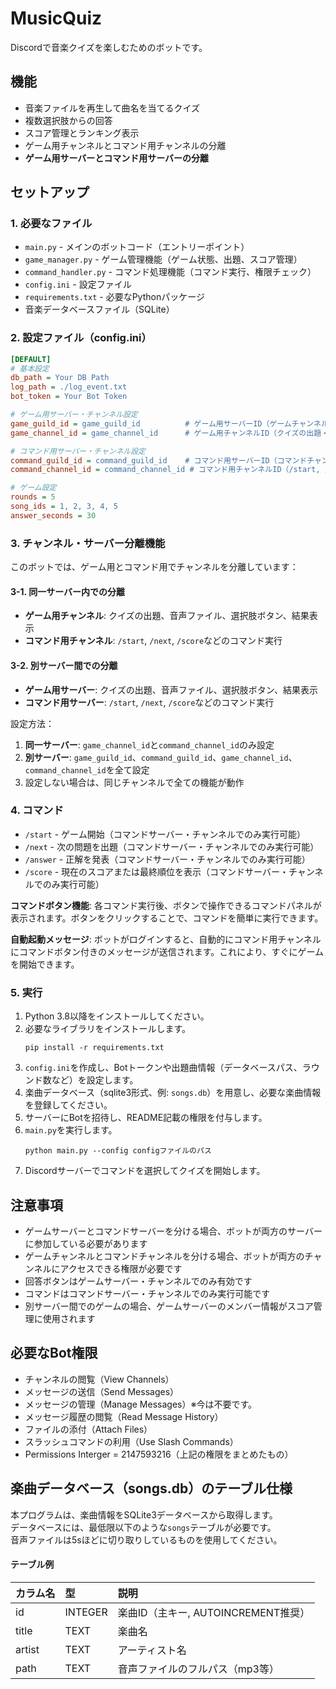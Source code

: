 # MusicQuiz

Discordで音楽クイズを楽しむためのボットです。

## 機能

- 音楽ファイルを再生して曲名を当てるクイズ
- 複数選択肢からの回答
- スコア管理とランキング表示
- ゲーム用チャンネルとコマンド用チャンネルの分離
- **ゲーム用サーバーとコマンド用サーバーの分離**

## セットアップ

### 1. 必要なファイル

- `main.py` - メインのボットコード（エントリーポイント）
- `game_manager.py` - ゲーム管理機能（ゲーム状態、出題、スコア管理）
- `command_handler.py` - コマンド処理機能（コマンド実行、権限チェック）
- `config.ini` - 設定ファイル
- `requirements.txt` - 必要なPythonパッケージ
- 音楽データベースファイル（SQLite）

### 2. 設定ファイル（config.ini）

```ini
[DEFAULT]
# 基本設定
db_path = Your DB Path
log_path = ./log_event.txt
bot_token = Your Bot Token

# ゲーム用サーバー・チャンネル設定
game_guild_id = game_guild_id          # ゲーム用サーバーID（ゲームチャンネルが存在するサーバー）
game_channel_id = game_channel_id      # ゲーム用チャンネルID（クイズの出題・回答・結果表示）

# コマンド用サーバー・チャンネル設定
command_guild_id = command_guild_id    # コマンド用サーバーID（コマンドチャンネルが存在するサーバー）
command_channel_id = command_channel_id # コマンド用チャンネルID（/start, /next, /scoreなどのコマンド実行）

# ゲーム設定
rounds = 5
song_ids = 1, 2, 3, 4, 5
answer_seconds = 30
```

### 3. チャンネル・サーバー分離機能

このボットでは、ゲーム用とコマンド用でチャンネルを分離しています：

#### 3-1. 同一サーバー内での分離
- **ゲーム用チャンネル**: クイズの出題、音声ファイル、選択肢ボタン、結果表示
- **コマンド用チャンネル**: `/start`, `/next`, `/score`などのコマンド実行

#### 3-2. 別サーバー間での分離
- **ゲーム用サーバー**: クイズの出題、音声ファイル、選択肢ボタン、結果表示
- **コマンド用サーバー**: `/start`, `/next`, `/score`などのコマンド実行

設定方法：
1. **同一サーバー**: `game_channel_id`と`command_channel_id`のみ設定
2. **別サーバー**: `game_guild_id`、`command_guild_id`、`game_channel_id`、`command_channel_id`を全て設定
3. 設定しない場合は、同じチャンネルで全ての機能が動作

### 4. コマンド

- `/start` - ゲーム開始（コマンドサーバー・チャンネルでのみ実行可能）
- `/next` - 次の問題を出題（コマンドサーバー・チャンネルでのみ実行可能）
- `/answer` - 正解を発表（コマンドサーバー・チャンネルでのみ実行可能）
- `/score` - 現在のスコアまたは最終順位を表示（コマンドサーバー・チャンネルでのみ実行可能）

**コマンドボタン機能**: 各コマンド実行後、ボタンで操作できるコマンドパネルが表示されます。ボタンをクリックすることで、コマンドを簡単に実行できます。

**自動起動メッセージ**: ボットがログインすると、自動的にコマンド用チャンネルにコマンドボタン付きのメッセージが送信されます。これにより、すぐにゲームを開始できます。

### 5. 実行
1. Python 3.8以降をインストールしてください。
2. 必要なライブラリをインストールします。  
   ```
   pip install -r requirements.txt
   ```
3. `config.ini`を作成し、Botトークンや出題曲情報（データベースパス、ラウンド数など）を設定します。
4. 楽曲データベース（sqlite3形式、例: `songs.db`）を用意し、必要な楽曲情報を登録してください。
5. サーバーにBotを招待し、README記載の権限を付与します。
6. `main.py`を実行します。  
   ```
   python main.py --config configファイルのパス
   ```
7. Discordサーバーでコマンドを選択してクイズを開始します。

## 注意事項

- ゲームサーバーとコマンドサーバーを分ける場合、ボットが両方のサーバーに参加している必要があります
- ゲームチャンネルとコマンドチャンネルを分ける場合、ボットが両方のチャンネルにアクセスできる権限が必要です
- 回答ボタンはゲームサーバー・チャンネルでのみ有効です
- コマンドはコマンドサーバー・チャンネルでのみ実行可能です
- 別サーバー間でのゲームの場合、ゲームサーバーのメンバー情報がスコア管理に使用されます

## 必要なBot権限

- チャンネルの閲覧（View Channels）
- メッセージの送信（Send Messages）
- メッセージの管理（Manage Messages）※今は不要です。
- メッセージ履歴の閲覧（Read Message History）
- ファイルの添付（Attach Files）
- スラッシュコマンドの利用（Use Slash Commands）
- Permissions Interger = 2147593216（上記の権限をまとめたもの）

## 楽曲データベース（songs.db）のテーブル仕様

本プログラムは、楽曲情報をSQLite3データベースから取得します。  
データベースには、最低限以下のような`songs`テーブルが必要です。  
音声ファイルは5sほどに切り取りしているものを使用してください。

#### テーブル例

| カラム名   | 型         | 説明                       |
|:----------|:-----------|:---------------------------|
| id        | INTEGER    | 楽曲ID（主キー, AUTOINCREMENT推奨） |
| title     | TEXT       | 楽曲名                     |
| artist    | TEXT       | アーティスト名              |
| path      | TEXT       | 音声ファイルのフルパス（mp3等） |

